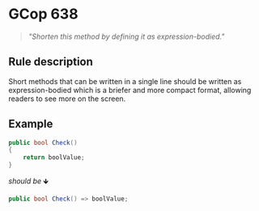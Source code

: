 ﻿# GCop 638

> *"Shorten this method by defining it as expression-bodied."*

## Rule description

Short methods that can be written in a single line should be written as expression-bodied which is a briefer and more compact format, allowing readers to see more on the screen.

## Example

```csharp
public bool Check()
{
    return boolValue;
}
```

*should be* 🡻

```csharp
public bool Check() => boolValue;
```